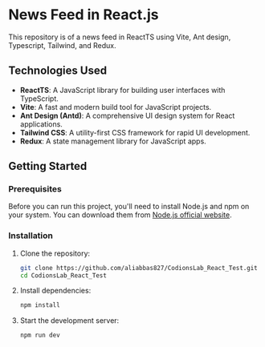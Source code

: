 # News Feed in React.js

This repository is of a news feed in ReactTS using Vite, Ant design, Typescript, Tailwind, and Redux.

## Technologies Used

- **ReactTS**: A JavaScript library for building user interfaces with TypeScript.
- **Vite**: A fast and modern build tool for JavaScript projects.
- **Ant Design (Antd)**: A comprehensive UI design system for React applications.
- **Tailwind CSS**: A utility-first CSS framework for rapid UI development.
- **Redux**: A state management library for JavaScript apps.

## Getting Started

### Prerequisites

Before you can run this project, you'll need to install Node.js and npm on your system. You can download them from [Node.js official website](https://nodejs.org/).

### Installation

1. Clone the repository:
   ```bash
   git clone https://github.com/aliabbas827/CodionsLab_React_Test.git
   cd CodionsLab_React_Test

2. Install dependencies:
    ```bash
    npm install

3. Start the development server:
   ```bash
   npm run dev

